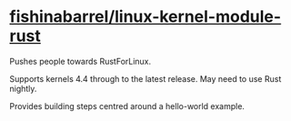 # [fishinabarrel/linux-kernel-module-rust](https://github.com/fishinabarrel/linux-kernel-module-rust)
Pushes people towards RustForLinux.

Supports kernels 4.4 through to the latest release.
May need to use Rust nightly.

Provides building steps centred around a hello-world example.